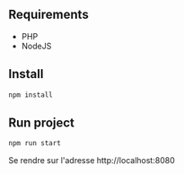 ## Requirements

- PHP
- NodeJS

## Install

```bash
npm install
```

## Run project

```bash
npm run start
```

Se rendre sur l'adresse http://localhost:8080
